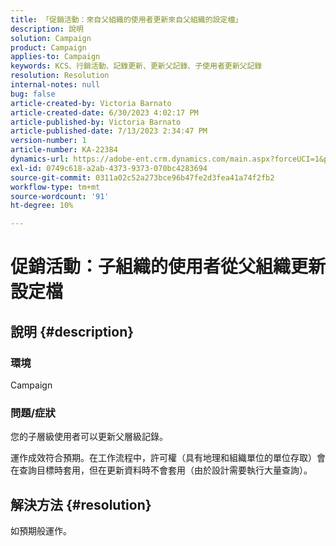 ```yaml
---
title: 「促銷活動：來自父組織的使用者更新來自父組織的設定檔」
description: 說明
solution: Campaign
product: Campaign
applies-to: Campaign
keywords: KCS、行銷活動、記錄更新、更新父記錄、子使用者更新父記錄
resolution: Resolution
internal-notes: null
bug: false
article-created-by: Victoria Barnato
article-created-date: 6/30/2023 4:02:17 PM
article-published-by: Victoria Barnato
article-published-date: 7/13/2023 2:34:47 PM
version-number: 1
article-number: KA-22384
dynamics-url: https://adobe-ent.crm.dynamics.com/main.aspx?forceUCI=1&pagetype=entityrecord&etn=knowledgearticle&id=6d471d75-5f17-ee11-8f6e-6045bd006b3d
exl-id: 0749c618-a2ab-4373-9373-070bc4283694
source-git-commit: 0311a02c52a273bce96b47fe2d3fea41a74f2fb2
workflow-type: tm+mt
source-wordcount: '91'
ht-degree: 10%

---
```


# 促銷活動：子組織的使用者從父組織更新設定檔

## 說明 {#description}


### 環境

Campaign

### 問題/症狀

您的子層級使用者可以更新父層級記錄。

運作成效符合預期。在工作流程中，許可權（具有地理和組織單位的單位存取）會在查詢目標時套用，但在更新資料時不會套用（由於設計需要執行大量查詢）。


## 解決方法 {#resolution}


如預期般運作。
